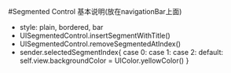 #Segmented Control 基本说明(放在navigationBar上面)
* style: plain, bordered, bar
* UISegmentedControl.insertSegmentWithTitle()
* UISegmentedControl.removeSegmentedAtIndex()
* sender.selectedSegmentIndex{
	case 0:
	case 1:
	case 2:
	default:
		self.view.backgroundColor = UIColor.yellowColor()
}